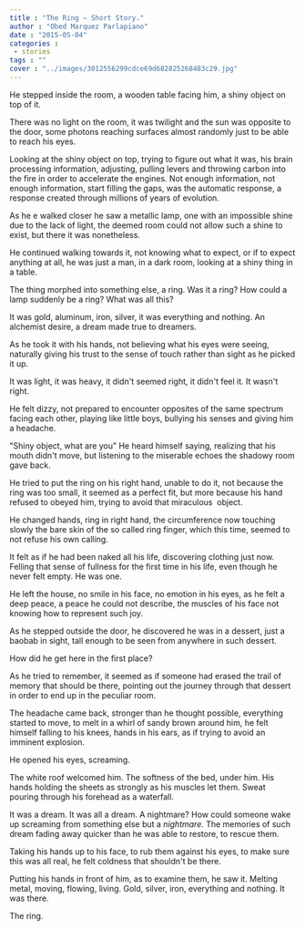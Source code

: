 ```yaml
---
title : "The Ring — Short Story."
author : "Obed Marquez Parlapiano"
date : "2015-05-04"
categories : 
 - stories
tags : ""
cover : "../images/3012556299cdce69d682825268483c29.jpg"
---
```


He stepped inside the room, a wooden table facing him, a shiny object on top of it.

There was no light on the room, it was twilight and the sun was opposite to the door, some photons reaching surfaces almost randomly just to be able to reach his eyes.

Looking at the shiny object on top, trying to figure out what it was, his brain processing information, adjusting, pulling levers and throwing carbon into the fire in order to accelerate the engines. Not enough information, not enough information, start filling the gaps, was the automatic response, a response created through millions of years of evolution.

As he e walked closer he saw a metallic lamp, one with an impossible shine due to the lack of light, the deemed room could not allow such a shine to exist, but there it was nonetheless.

He continued walking towards it, not knowing what to expect, or if to expect anything at all, he was just a man, in a dark room, looking at a shiny thing in a table.

The thing morphed into something else, a ring. Was it a ring? How could a lamp suddenly be a ring? What was all this?

It was gold, aluminum, iron, silver, it was everything and nothing. An alchemist desire, a dream made true to dreamers.

As he took it with his hands, not believing what his eyes were seeing, naturally giving his trust to the sense of touch rather than sight as he picked it up.

It was light, it was heavy, it didn't seemed right, it didn't feel it. It wasn't right.

He felt dizzy, not prepared to encounter opposites of the same spectrum facing each other, playing like little boys, bullying his senses and giving him a headache.

"Shiny object, what are you" He heard himself saying, realizing that his mouth didn't move, but listening to the miserable echoes the shadowy room gave back.

He tried to put the ring on his right hand, unable to do it, not because the ring was too small, it seemed as a perfect fit, but more because his hand refused to obeyed him, trying to avoid that miraculous  object.

He changed hands, ring in right hand, the circumference now touching slowly the bare skin of the so called ring finger, which this time, seemed to not refuse his own calling.

It felt as if he had been naked all his life, discovering clothing just now. Felling that sense of fullness for the first time in his life, even though he never felt empty. He was one.

He left the house, no smile in his face, no emotion in his eyes, as he felt a deep peace, a peace he could not describe, the muscles of his face not knowing how to represent such joy.

As he stepped outside the door, he discovered he was in a dessert, just a baobab in sight, tall enough to be seen from anywhere in such dessert.

How did he get here in the first place?

As he tried to remember, it seemed as if someone had erased the trail of memory that should be there, pointing out the journey through that dessert in order to end up in the peculiar room.

The headache came back, stronger than he thought possible, everything started to move, to melt in a whirl of sandy brown around him, he felt himself falling to his knees, hands in his ears, as if trying to avoid an imminent explosion.

He opened his eyes, screaming.

The white roof welcomed him. The softness of the bed, under him. His hands holding the sheets as strongly as his muscles let them. Sweat pouring through his forehead as a waterfall.

It was a dream. It was all a dream. A nightmare? How could someone wake up screaming from something else but a _nightmare._ The memories of such dream fading away quicker than he was able to restore, to rescue them.

Taking his hands up to his face, to rub them against his eyes, to make sure this was all real, he felt coldness that shouldn't be there.

Putting his hands in front of him, as to examine them, he saw it. Melting metal, moving, flowing, living. Gold, silver, iron, everything and nothing. It was there.

The ring.
